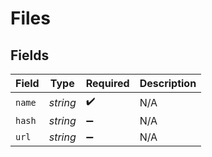 # Files


## Fields

| Field              | Type               | Required           | Description        |
| ------------------ | ------------------ | ------------------ | ------------------ |
| `name`             | *string*           | :heavy_check_mark: | N/A                |
| `hash`             | *string*           | :heavy_minus_sign: | N/A                |
| `url`              | *string*           | :heavy_minus_sign: | N/A                |